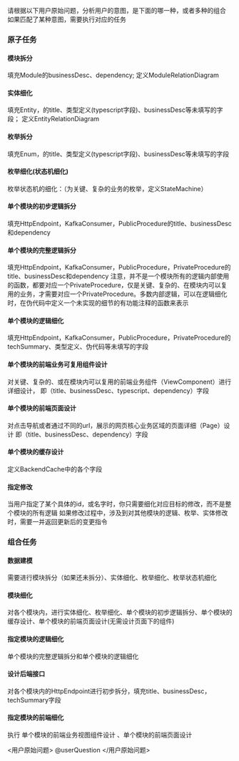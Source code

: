 请根据以下用户原始问题，分析用户的意图，是下面的哪一种，或者多种的组合
如果匹配了某种意图，需要执行对应的任务


### 原子任务

#### 模块拆分

填充Module的businessDesc、dependency; 定义ModuleRelationDiagram

#### 实体细化

填充Entity，的title、类型定义(typescript字段)、businessDesc等未填写的字段； 定义EntityRelationDiagram

#### 枚举拆分

填充Enum，的title、类型定义(typescript字段)、businessDesc等未填写的字段

#### 枚举细化(状态机细化)

枚举状态机的细化：（为关键、复杂的业务的枚举，定义StateMachine）

#### 单个模块的初步逻辑拆分

填充HttpEndpoint，KafkaConsumer，PublicProcedure的title、businessDesc和dependency

#### 单个模块的完整逻辑拆分

填充HttpEndpoint，KafkaConsumer，PublicProcedure，PrivateProcedure的title、businessDesc和dependency
注意，并不是一个模块所有的逻辑内部使用的函数，都要对应一个PrivateProcedure，仅是关键、复杂的、在模块内可以复用的业务，才需要对应一个PrivateProcedure。多数内部逻辑，可以在逻辑细化时，在伪代码中定义一个未实现的细节的有功能注释的函数来表示

#### 单个模块的逻辑细化

填充HttpEndpoint，KafkaConsumer，PublicProcedure，PrivateProcedure的
techSummary、类型定义、伪代码等未填写的字段

#### 单个模块的前端业务可复用组件设计

对关键、复杂的、或在模块内可以复用的前端业务组件（ViewComponent）进行详细设计，
即（title、businessDesc、typescript、dependency）字段

#### 单个模块的前端页面设计

对点击导航或者通过不同的url，展示的网页核心业务区域的页面详细（Page）设计
即（title、businessDesc、dependency）字段

#### 单个模块的缓存设计

定义BackendCache中的各个字段

#### 指定修改

当用户指定了某个具体的id，或名字时，你只需要细化对应目标的修改，而不是整个模块的所有逻辑
如果修改过程中，涉及到对其他模块的逻辑、枚举、实体修改时，需要一并返回更新后的变更指令

### 组合任务

#### 数据建模

需要进行模块拆分（如果还未拆分）、实体细化、枚举细化、枚举状态机细化

#### 模块细化

对各个模块内，进行实体细化、枚举细化、单个模块的初步逻辑拆分、单个模块的缓存设计、单个模块的前端页面设计(无需设计页面下的组件)

#### 指定模块的逻辑细化

单个模块的完整逻辑拆分和单个模块的逻辑细化

#### 设计后端接口
对各个模块内的HttpEndpoint进行初步拆分，填充title、businessDesc，techSummary字段

#### 指定模块的前端细化

执行 单个模块的前端业务视图组件设计 、单个模块的前端页面设计

<用户原始问题>
@userQuestion
</用户原始问题>
